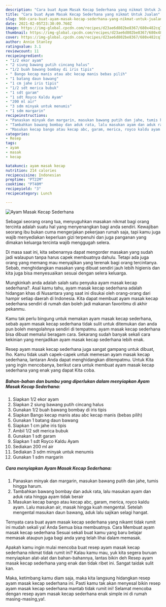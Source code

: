 ```yaml
---
description: "Cara buat Ayam Masak Kecap Sederhana yang nikmat Untuk Jualan"
title: "Cara buat Ayam Masak Kecap Sederhana yang nikmat Untuk Jualan"
slug: 960-cara-buat-ayam-masak-kecap-sederhana-yang-nikmat-untuk-jualan
date: 2021-02-05T23:30:09.760Z
image: https://img-global.cpcdn.com/recipes/d23ae6d802be8367/680x482cq70/ayam-masak-kecap-sederhana-foto-resep-utama.jpg
thumbnail: https://img-global.cpcdn.com/recipes/d23ae6d802be8367/680x482cq70/ayam-masak-kecap-sederhana-foto-resep-utama.jpg
cover: https://img-global.cpcdn.com/recipes/d23ae6d802be8367/680x482cq70/ayam-masak-kecap-sederhana-foto-resep-utama.jpg
author: Annie Stanley
ratingvalue: 3.1
reviewcount: 11
recipeingredient:
- "1/2 ekor ayam"
- "2 siung bawang putih cincang halus"
- "1/2 buah bawang bombay di iris tipis"
- " Bango kecap manis atau abc kecap manis bebas pilih"
- "1 batang daun bawang"
- "1 cm jahe iris tipis"
- "1/2 sdt merica bubuk"
- "1 sdt garam"
- "1 sdt Royco Kaldu Ayam"
- "200 ml air"
- "3 sdm minyak untuk menumis"
- "1 sdm margarin"
recipeinstructions:
- "Panaskan minyak dan margarin, masukan bawang putih dan jahe, tumis hingga harum."
- "Tambahkan bawang bombay dan aduk rata, lalu masukan ayam dan aduk rata hingga ayam tidak berair"
- "Masukan kecap bango atau kecap abc, garam, merica, royco kaldu ayam. Lalu masukan air, masak hingga kuah mengental. Setelah mengental masukan daun bawang, aduk lalu sajikan selagi hangat."
categories:
- Resep
tags:
- ayam
- masak
- kecap

katakunci: ayam masak kecap 
nutrition: 214 calories
recipecuisine: Indonesian
preptime: "PT22M"
cooktime: "PT40M"
recipeyield: "3"
recipecategory: Lunch

---
```



![Ayam Masak Kecap Sederhana](https://img-global.cpcdn.com/recipes/d23ae6d802be8367/680x482cq70/ayam-masak-kecap-sederhana-foto-resep-utama.jpg)

Sebagai seorang orang tua, menyuguhkan masakan nikmat bagi orang tercinta adalah suatu hal yang menyenangkan bagi anda sendiri. Kewajiban seorang ibu bukan cuma mengerjakan pekerjaan rumah saja, tapi kamu juga wajib menyediakan keperluan gizi terpenuhi dan juga panganan yang dimakan keluarga tercinta wajib menggugah selera.

Di masa  saat ini, kita sebenarnya dapat mengorder masakan yang sudah jadi walaupun tanpa harus capek membuatnya dahulu. Tetapi ada juga orang yang memang mau menyajikan yang terenak bagi orang tercintanya. Sebab, menghidangkan masakan yang dibuat sendiri jauh lebih higienis dan kita juga bisa menyesuaikan sesuai dengan selera keluarga. 



Mungkinkah anda adalah salah satu penyuka ayam masak kecap sederhana?. Asal kamu tahu, ayam masak kecap sederhana adalah hidangan khas di Nusantara yang saat ini disukai oleh orang-orang dari hampir setiap daerah di Indonesia. Kita dapat membuat ayam masak kecap sederhana sendiri di rumah dan boleh jadi makanan favoritmu di akhir pekanmu.

Kamu tak perlu bingung untuk memakan ayam masak kecap sederhana, sebab ayam masak kecap sederhana tidak sulit untuk ditemukan dan anda pun boleh mengolahnya sendiri di tempatmu. ayam masak kecap sederhana bisa dibuat memalui beragam cara. Sekarang sudah banyak sekali cara kekinian yang menjadikan ayam masak kecap sederhana lebih enak.

Resep ayam masak kecap sederhana juga sangat gampang untuk dibuat, lho. Kamu tidak usah capek-capek untuk memesan ayam masak kecap sederhana, lantaran Anda dapat menghidangkan ditempatmu. Untuk Kita yang ingin mencobanya, berikut cara untuk membuat ayam masak kecap sederhana yang enak yang dapat Kita coba.

<!--inarticleads1-->

##### Bahan-bahan dan bumbu yang diperlukan dalam menyiapkan Ayam Masak Kecap Sederhana:

1. Siapkan 1/2 ekor ayam
1. Siapkan 2 siung bawang putih cincang halus
1. Gunakan 1/2 buah bawang bombay di iris tipis
1. Siapkan  Bango kecap manis atau abc kecap manis (bebas pilih)
1. Gunakan 1 batang daun bawang
1. Siapkan 1 cm jahe iris tipis
1. Ambil 1/2 sdt merica bubuk
1. Gunakan 1 sdt garam
1. Siapkan 1 sdt Royco Kaldu Ayam
1. Sediakan 200 ml air
1. Sediakan 3 sdm minyak untuk menumis
1. Gunakan 1 sdm margarin




<!--inarticleads2-->

##### Cara menyiapkan Ayam Masak Kecap Sederhana:

1. Panaskan minyak dan margarin, masukan bawang putih dan jahe, tumis hingga harum.
1. Tambahkan bawang bombay dan aduk rata, lalu masukan ayam dan aduk rata hingga ayam tidak berair
1. Masukan kecap bango atau kecap abc, garam, merica, royco kaldu ayam. Lalu masukan air, masak hingga kuah mengental. Setelah mengental masukan daun bawang, aduk lalu sajikan selagi hangat.




Ternyata cara buat ayam masak kecap sederhana yang nikamt tidak rumit ini mudah sekali ya! Anda Semua bisa membuatnya. Cara Membuat ayam masak kecap sederhana Sesuai sekali buat kamu yang baru belajar memasak ataupun juga bagi anda yang telah lihai dalam memasak.

Apakah kamu ingin mulai mencoba buat resep ayam masak kecap sederhana nikmat tidak rumit ini? Kalau kamu mau, yuk kita segera buruan menyiapkan alat-alat dan bahan-bahannya, lantas bikin deh Resep ayam masak kecap sederhana yang enak dan tidak ribet ini. Sangat taidak sulit kan. 

Maka, ketimbang kamu diam saja, maka kita langsung hidangkan resep ayam masak kecap sederhana ini. Pasti kamu tak akan menyesal bikin resep ayam masak kecap sederhana mantab tidak rumit ini! Selamat mencoba dengan resep ayam masak kecap sederhana enak simple ini di rumah masing-masing,ya!.

